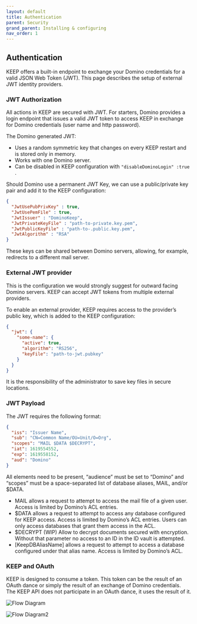 ```yaml
---
layout: default
title: Authentication
parent: Security
grand_parent: Installing & configuring
nav_order: 1
---
```


## Authentication

KEEP offers a built-in endpoint to exchange your Domino credentials for a valid JSON Web Token (JWT). This page describes the setup of external JWT identity providers.

### JWT Authorization 

All actions in KEEP are secured with JWT. For starters, Domino provides a login endpoint that issues a valid JWT token to access KEEP in exchange for Domino credentials (user name and http password). 

The Domino generated JWT:

- Uses a random symmetric key that changes on every KEEP restart and is stored only in memory.
- Works with one Domino server.
- Can be disabled in KEEP configuration with `"disableDominoLogin" :true` .

Should Domino use a permanent JWT Key, we can use a public/private key pair and add it to the KEEP configuration: 

```json
{ 
  "JwtUsePubPrivKey" : true, 
  "JwtUsePemFile" : true, 
  "JwtIssuer" : "DominoKeep", 
  "JwtPrivateKeyFile" : "path-to-private.key.pem", 
  "JwtPublicKeyFile" : "path-to-.public.key.pem", 
  "JwtAlgorithm" : "RSA" 
} 
```

These keys can be shared between Domino servers, allowing, for example, redirects to a different mail server. 

### External JWT provider 

This is the configuration we would strongly suggest for outward facing Domino servers. KEEP can accept JWT tokens from multiple external providers.  

To enable an external provider, KEEP requires access to the provider’s public key, which is added to the KEEP configuration: 

```json
{ 
  "jwt": { 
    "some-name": { 
      "active": true, 
      "algorithm": "RS256", 
      "keyFile": "path-to-jwt.pubkey" 
    } 
  } 
} 

```

It is the responsibility of the administrator to save key files in secure locations.

### JWT Payload

The JWT requires the following format: 

```json
{ 
  "iss": "Issuer Name", 
  "sub": "CN=Common Name/OU=Unit/O=Org", 
  "scopes": "MAIL $DATA $DECRYPT", 
  "iat": 1619554552, 
  "exp": 1619558152, 
  "aud": "Domino" 
} 
```

All elements need to be present, “audience” must be set to “Domino” and “scopes” must be a space-separated list of database aliases, MAIL, and/or $DATA.

- MAIL allows a request to attempt to access the mail file of a given user. Access is limited by Domino’s ACL entries.
- $DATA allows a request to attempt to access any database configured for KEEP access. Access is limited by Domino’s ACL entries. Users can only access databases that grant them access in the ACL.
- $DECRYPT (WIP) Allow to decrypt documents secured with encryption. Without that parameter no access to an ID in the ID vault is attempted. 
- [KeepDBAliasName] allows a request to attempt to access a database configured under that alias name. Access is limited by Domino’s ACL. 

### KEEP and OAuth 

KEEP is designed to consume a token. This token can be the result of an OAuth dance or simply the result of an exchange of Domino credentials. The KEEP API does not participate in an OAuth dance, it uses the result of it. 

![Flow Diagram](../../../../assets/images/KEEPFlowDiagram.png)

![Flow Diagram2](../../../../assets/images/FlowDiagramKeep.png)

 
